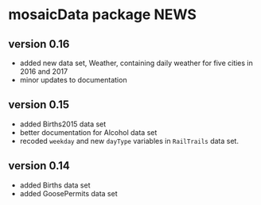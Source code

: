 # mosaicData package NEWS

## version 0.16

 * added new data set, Weather, containing daily weather for five 
   cities in 2016 and 2017
 * minor updates to documentation
   
## version 0.15

 * added Births2015 data set
 * better documentation for Alcohol data set
 * recoded `weekday` and new `dayType` variables in `RailTrails` data set.
 
## version 0.14

 * added Births data set
 * added GoosePermits data set
 